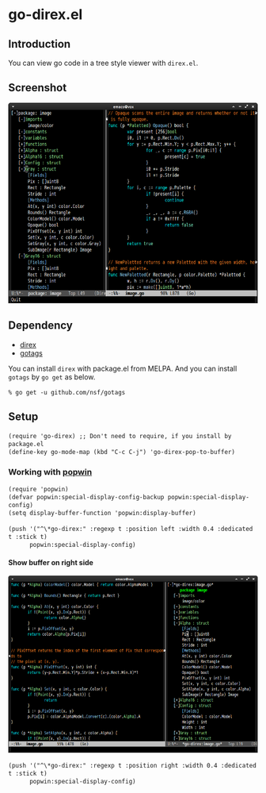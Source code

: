 # go-direx.el

## Introduction
You can view go code in a tree style viewer with `direx.el`.


## Screenshot

![go-direx1](image/go-direx1.png)


## Dependency

* [direx](https://github.com/m2ym/direx-el)
* [gotags](https://github.com/jstemmer/gotags)

You can install `direx` with package.el from MELPA.
And you can install `gotags` by `go get` as below.

```
% go get -u github.com/nsf/gotags
```


## Setup

```elisp
(require 'go-direx) ;; Don't need to require, if you install by package.el
(define-key go-mode-map (kbd "C-c C-j") 'go-direx-pop-to-buffer)
```

### Working with [popwin](https://github.com/m2ym/popwin-el)

```elisp
(require 'popwin)
(defvar popwin:special-display-config-backup popwin:special-display-config)
(setq display-buffer-function 'popwin:display-buffer)

(push '("^\*go-direx:" :regexp t :position left :width 0.4 :dedicated t :stick t)
      popwin:special-display-config)
```

#### Show buffer on right side

![go-direx2](image/go-direx-rightside.png)

```elisp
(push '("^\*go-direx:" :regexp t :position right :width 0.4 :dedicated t :stick t)
      popwin:special-display-config)
```

